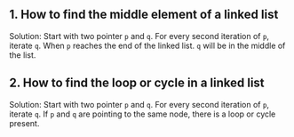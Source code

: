 ## 1. How to find the middle element of a linked list
Solution: Start with two pointer `p` and `q`. For every second iteration of `p`, iterate `q`. When `p` reaches the end of the linked list. `q` will be in the middle of the list.

## 2. How to find the loop or cycle in a linked list
Solution: Start with two pointer `p` and `q`. For every second iteration of `p`, iterate `q`. If `p` and `q` are pointing to the same node, there is a loop or cycle present.

